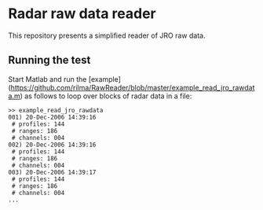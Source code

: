 # Radar raw data reader

This repository presents a simplified reader of JRO raw data.

## Running the test

Start Matlab and run the [example] (https://github.com/rilma/RawReader/blob/master/example_read_jro_rawdata.m) as follows to loop over blocks of radar data in a file:

```
>> example_read_jro_rawdata
001) 20-Dec-2006 14:39:16
 # profiles: 144
 # ranges: 186
 # channels: 004
002) 20-Dec-2006 14:39:16
 # profiles: 144
 # ranges: 186
 # channels: 004
003) 20-Dec-2006 14:39:17
 # profiles: 144
 # ranges: 186
 # channels: 004
...

```
